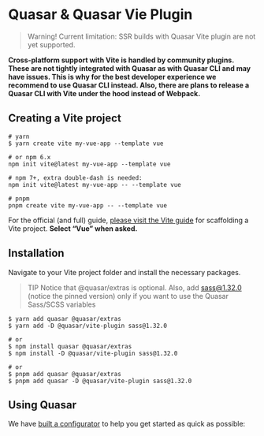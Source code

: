 # Quasar & Quasar Vie Plugin

> Warning! Current limitation:
> SSR builds with Quasar Vite plugin are not yet supported.

__Cross-platform support with Vite is handled by community plugins. These are not tightly integrated with Quasar as with Quasar CLI and may have issues. This is why for the best developer experience we recommend to use Quasar CLI instead. Also, there are plans to release a Quasar CLI with Vite under the hood instead of Webpack.__

## Creating a Vite project

```shell
# yarn
$ yarn create vite my-vue-app --template vue

# or npm 6.x
npm init vite@latest my-vue-app --template vue

# npm 7+, extra double-dash is needed:
npm init vite@latest my-vue-app -- --template vue

# pnpm
pnpm create vite my-vue-app -- --template vue
```

For the official (and full) guide, [please visit the Vite guide](https://vitejs.dev/guide/#scaffolding-your-first-vite-project) for scaffolding a Vite project. **Select “Vue” when asked.**

## Installation

Navigate to your Vite project folder and install the necessary packages.

> TIP
Notice that @quasar/extras is optional.
Also, add sass@1.32.0 (notice the pinned version) only if you want to use the Quasar Sass/SCSS variables

```shell
$ yarn add quasar @quasar/extras
$ yarn add -D @quasar/vite-plugin sass@1.32.0

# or
$ npm install quasar @quasar/extras
$ npm install -D @quasar/vite-plugin sass@1.32.0

# or
$ pnpm add quasar @quasar/extras
$ pnpm add quasar -D @quasar/vite-plugin sass@1.32.0
```

## Using Quasar

We have [built a configurator](https://quasar.dev/start/vite-plugin#using-quasar) to help you get started as quick as possible: